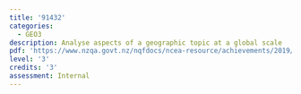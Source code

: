 ```yaml
---
title: '91432'
categories:
  - GEO3
description: Analyse aspects of a geographic topic at a global scale
pdf: 'https://www.nzqa.govt.nz/nqfdocs/ncea-resource/achievements/2019/as91432.pdf'
level: '3'
credits: '3'
assessment: Internal
---
```


